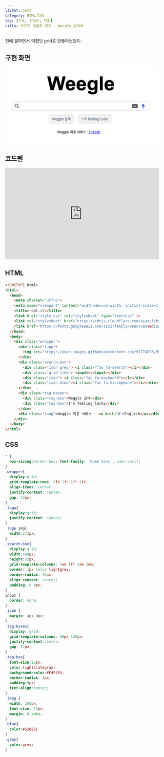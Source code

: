 ```yaml
---
layout: post
category: HTML/CSS
tag: [기초, 위코드, TIL]
title: 위코드 리플릿 과제 - Weegle 검색바 
---
```


전에 일하면서 익혔던 grid로 만들어보았다.

## 구현 화면
<img src="../public/img/weegle.png">

## 코드펜

<iframe height="300" style="width: 100%;" scrolling="no" title="wecode search bar" src="https://codepen.io/lunayyko/embed/MWmKzLG?defaultTab=html%2Cresult" frameborder="no" loading="lazy" allowtransparency="true" allowfullscreen="true">
  See the Pen <a href="https://codepen.io/lunayyko/pen/MWmKzLG">
  wecode search bar</a> by Luna YooYoung Ko (<a href="https://codepen.io/lunayyko">@lunayyko</a>)
  on <a href="https://codepen.io">CodePen</a>.
</iframe>

## HTML

```html
<!DOCTYPE html>
<html>
  <head>
    <meta charset="utf-8">
    <meta name="viewport" content="width=device-width, initial-scale=1.0">
    <title>repl.it</title>
    <link href="style.css" rel="stylesheet" type="text/css" />
    <link rel="stylesheet" href="https://cdnjs.cloudflare.com/ajax/libs/font-awesome/5.15.3/css/all.min.css"/>
    <link href="https://fonts.googleapis.com/css2?family=Open+Sans&display=swap" rel="stylesheet">
  </head>
  <body>
    <div class="wrapper">
      <div class="logo">
        <img src="https://user-images.githubusercontent.com/61774575/95163201-34411c00-075c-11eb-9987-d6301acb4dab.png">
      </div>
      <div class="search-box">
        <div class="icon grey"> <i class="fas fa-search"></i></div>
        <div class="grid-item"> <input></input></div>
        <div class="icon"> <i class="fas fa-keyboard"></i></div>
        <div class="icon blue"><i class="fas fa-microphone"></i></div>
      </div>
      <div class="tag-boxes">
        <div class="tag-box">Weggle 검색</div>
        <div class="tag-box">I'm feeling lucky</div>
      </div>
      <div class="lang">Weggle 제공 서비스 : <a href="#">English</a></div>
    </div>
  </body>
</html>
```
## CSS

```css
* {
  box-sizing:border-box; font-family: 'Open Sans', sans-serif;
}
.wrapper{
  display:grid;
  grid-template-rows: 3fr 1fr 1fr 1fr; 
  align-items: center; 
  justify-content: center; 
  gap: 12px; 
}
.logo{
  display:grid; 
  justify-content: center; 
}
.logo img{
  width:272px;
}
.search-box{
  display:grid;
  width:480px;
  height:32px;
  grid-template-columns: 2em 1fr 2em 2em;
  border: 1px solid lightgrey;
  border-radius: 16px;
  align-content: center;
  padding: 0 4px;
}
input {
  border: none;
}
.icon {
  margin: 4px 8px;
}
.tag-boxes{
  display: grid;
  grid-template-columns: 88px 120px;
  justify-content:center;
  gap: 12px;
}
.tag-box{
  font-size:12px;
  color:lightslategray;
  background-color:#F4F4F4;
  border-radius: 8px;
  padding:8px;
  text-align:center;
}
.lang {
  width: 160px;
  font-size: 12px;
  margin: 0 auto;
}
.blue{
  color:#5288EC
}
.grey{
  color:grey;
}
```

